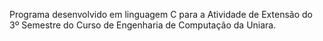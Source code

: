 Programa desenvolvido em linguagem C para a Atividade de Extensão do 3º Semestre do Curso de Engenharia de Computação da Uniara.
